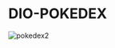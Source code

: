 # DIO-POKEDEX

![pokedex2](https://user-images.githubusercontent.com/116196987/207728489-a9efc2ff-4349-4894-ba31-7bd85cdf2c74.jpg)


